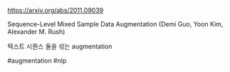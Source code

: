 https://arxiv.org/abs/2011.09039

Sequence-Level Mixed Sample Data Augmentation (Demi Guo, Yoon Kim, Alexander M. Rush)

텍스트 시퀀스 둘을 섞는 augmentation

#augmentation #nlp 